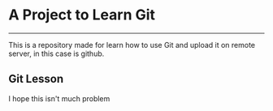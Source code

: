 # A Project to Learn Git
----
This is a repository made for learn how to use Git and upload it on remote server, in this case is github.

## Git Lesson
I hope this isn't much problem
